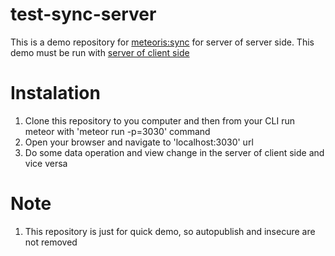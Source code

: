 # test-sync-server
This is a demo repository for [meteoris:sync](http://atmospherejs.com/meteoris/sync) for server of server side. This demo must be run with [server of client side](https://github.com/roseffendi/test-sync-client)

# Instalation
1. Clone this repository to you computer and then from your CLI run meteor with 'meteor run -p=3030' command
2. Open your browser and navigate to 'localhost:3030' url
3. Do some data operation and view change in the server of client side and vice versa

# Note
1. This repository is just for quick demo, so autopublish and insecure are not removed
